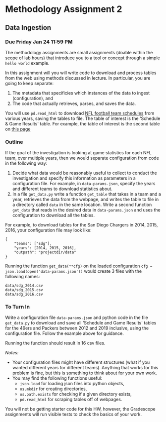 # Methodology Assignment 2

## Data Ingestion

### Due Friday Jan 24 11:59 PM

The methodology assignments are small assignments (doable within the
scope of lab hours) that introduce you to a tool or concept through a
simple `hello world` example.

In this assignment will you will write code to download and process
tables from the web using methods discussed in lecture. In particular,
you are going to keep separate:
1. The metadata that specificies which instances of the data to ingest
   (configuration), and
2. The code that actually retrieves, parses, and saves the data.

You will use `pd.read_html` to download [NFL football team
schedules](https://www.pro-football-reference.com/) from various
years, saving the tables to file. The table of interest is the
'Schedule & Game Results' table. For example, the table of interest is the second table on [this
page](https://www.pro-football-reference.com/teams/sdg/2016.htm)

### Outline

If the goal of the investigation is looking at game statistics for
each NFL team, over multiple years, then we would separate
configuration from code in the following way:

1. Decide what data would be reasonably useful to collect to conduct
   the investigation and specify this information as parameters in a
   configuration file. For example, in `data-params.json`, specify the
   years and different teams to download statistics about.
2. In a file `get_data.py` write a function `get_table` that takes in a team and a
   year, retrieves the data from the webpage, and writes the table to
   file in a directory called `data` in the same location. Write a
   second function `get_data` that reads in the desired data in
   `data-params.json` and uses the configuration to download all the
   tables.

For example, to download tables for the San Diego Chargers in 2014,
2015, 2016, your configuration file may look like:

```
{
    "teams": ["sdg"],
    "years": [2014, 2015, 2016],
    "outpath": "projectdir/data"
}
```

Running the function `get_data(**cfg)` on the loaded configuration
`cfg = json.load(open('data-params.json'))` would create 3 files with
the following names:
```
data/sdg_2014.csv
data/sdg_2015.csv
data/sdg_2016.csv
```

<!-- #region -->
### To Turn In

Write a configuration file `data-params.json` and python code in the
file `get_data.py` to download and save all 'Schedule and Game
Results' tables for the 49ers and Packers between 2012 and 2019 inclusive, using
the configuration file. Follow the example above for guidance.

Running the function should result in 16 csv files.

*Notes:*
* Your configuration files might have different structures (what if
  you wanted different years for different teams). Anything that works
  for this problem is fine, but this is something to think about for
  your own work.
* You may find the following functions useful:
  - `json.load` for loading json files into python objects,
  - `os.mkdir` for creating directories,
  - `os.path.exists` for checking if a given directory exists,
  - `pd.read_html` for scraping tables off of webpages.
  
  
You will not be getting starter code for this HW, however, the Gradescope assignments will run visible tests to check the basics of your work.
